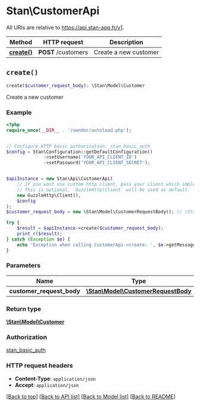 # Stan\CustomerApi

All URIs are relative to https://api.stan-app.fr/v1.

Method | HTTP request | Description
------------- | ------------- | -------------
[**create()**](CustomerApi.md#create) | **POST** /customers | Create a new customer


## `create()`

```php
create($customer_request_body): \Stan\Model\Customer
```

Create a new customer

### Example

```php
<?php
require_once(__DIR__ . '/vendor/autoload.php');


// Configure HTTP basic authorization: stan_basic_auth
$config = Stan\Configuration::getDefaultConfiguration()
              ->setUsername('YOUR_API_CLIENT_ID')
              ->setPassword('YOUR_API_CLIENT_SECRET');


$apiInstance = new Stan\Api\CustomerApi(
    // If you want use custom http client, pass your client which implements `GuzzleHttp\ClientInterface`.
    // This is optional, `GuzzleHttp\Client` will be used as default.
    new GuzzleHttp\Client(),
    $config
);
$customer_request_body = new \Stan\Model\CustomerRequestBody(); // \Stan\Model\CustomerRequestBody

try {
    $result = $apiInstance->create($customer_request_body);
    print_r($result);
} catch (Exception $e) {
    echo 'Exception when calling CustomerApi->create: ', $e->getMessage(), PHP_EOL;
}
```

### Parameters

Name | Type | Description  | Notes
------------- | ------------- | ------------- | -------------
 **customer_request_body** | [**\Stan\Model\CustomerRequestBody**](../Model/CustomerRequestBody.md)|  | [optional]

### Return type

[**\Stan\Model\Customer**](../Model/Customer.md)

### Authorization

[stan_basic_auth](../../README.md#stan_basic_auth)

### HTTP request headers

- **Content-Type**: `application/json`
- **Accept**: `application/json`

[[Back to top]](#) [[Back to API list]](../../README.md#endpoints)
[[Back to Model list]](../../README.md#models)
[[Back to README]](../../README.md)
